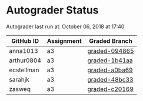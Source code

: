 # Autograder Status
Autograder last run at: October 06, 2018 at 17:40

| GitHub ID | Assignment | Graded Branch |
|-----------|------------|---------------|
| anna1013 | a3 | [graded-094865](https://github.com/Fall2018COMP401-001/a3-anna1013/tree/graded-094865) | 
| arthur0804 | a3 | [graded-1b41aa](https://github.com/Fall2018COMP401-001/a3-arthur0804/tree/graded-1b41aa) | 
| ecstellman | a3 | [graded-a0ba69](https://github.com/Fall2018COMP401-001/a3-ecstellman/tree/graded-a0ba69) | 
| sarahjk | a3 | [graded-48bc33](https://github.com/Fall2018COMP401-001/a3-sarahjk/tree/graded-48bc33) | 
| zasweq | a3 | [graded-c20169](https://github.com/Fall2018COMP401-001/a3-zasweq/tree/graded-c20169) | 
